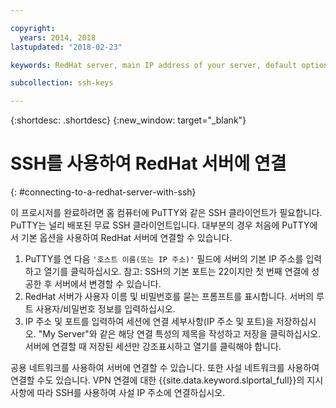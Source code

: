 ```yaml
---

copyright:
  years: 2014, 2018
lastupdated: "2018-02-23"

keywords: RedHat server, main IP address of your server, default options

subcollection: ssh-keys

---
```


{:shortdesc: .shortdesc}
{:new_window: target="_blank"}

# SSH를 사용하여 RedHat 서버에 연결
{: #connecting-to-a-redhat-server-with-ssh}

이 프로시저를 완료하려면 홈 컴퓨터에 PuTTY와 같은 SSH 클라이언트가 필요합니다. PuTTY는 널리 배포된 무료 SSH 클라이언트입니다.
대부분의 경우 처음에 PuTTY에서 기본 옵션을 사용하여 RedHat 서버에 연결할 수 있습니다.

1. PuTTY를 연 다음 `'호스트 이름(또는 IP 주소)'` 필드에 서버의 기본 IP 주소를 입력하고 열기를 클릭하십시오.
  참고: SSH의 기본 포트는 22이지만 첫 번째 연결에 성공한 후 서버에서 변경할 수 있습니다.
2. RedHat 서버가 사용자 이름 및 비밀번호를 묻는 프롬프트를 표시합니다. 서버의 루트 사용자/비밀번호 정보를 입력하십시오.
3. IP 주소 및 포트를 입력하여 세션에 연결 세부사항(IP 주소 및 포트)을 저장하십시오. "My Server"와 같은 해당 연결 특성의 제목을 작성하고 저장을 클릭하십시오.
  서버에 연결할 때 저장된 세션만 강조표시하고 열기를 클릭해야 합니다.

공용 네트워크를 사용하여 서버에 연결할 수 있습니다.
또한 사설 네트워크를 사용하여 연결할 수도 있습니다. VPN 연결에 대한 {{site.data.keyword.slportal_full}}의 지시사항에 따라 SSH를 사용하여 사설 IP 주소에 연결하십시오.
